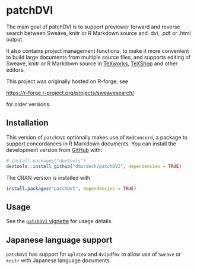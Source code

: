
<!-- README.md is generated from README.Rmd. Please edit that file -->

# patchDVI

<!-- badges: start -->
<!-- badges: end -->

The main goal of patchDVI is to support previewer forward and reverse
search between Sweave, knitr or R Markdown source and .dvi, .pdf or
.html output.

It also contains project management functions, to make it more
convenient to build large documents from multiple source files, and
supports editing of Sweave, knitr or R Markdown source in
[TeXworks](https://tug.org/texworks/),
[TeXShop](https://pages.uoregon.edu/koch/texshop/) and other editors.

This project was originally hosted on R-forge; see

<https://r-forge.r-project.org/projects/sweavesearch/>

for older versions.

## Installation

This version of `patchDVI` optionally makes use of `RmdConcord`, a
package to support concordances in R Markdown documents. You can install
the development version from [GitHub](https://github.com/) with:

``` r
# install.packages("devtools")
devtools::install_github("dmurdoch/patchDVI", dependencies = TRUE)
```

The CRAN version is installed with

``` r
install.packages("patchDVI", dependencies = TRUE)
```

## Usage

See the [`patchDVI`
vignette](https://dmurdoch.github.io/patchDVI/articles/patchDVI.html)
for usage details.

## Japanese language support

`patchDVI` has support for `uplatex` and `dvipdfmx` to allow use of
`Sweave` or `knitr` with Japanese language documents.
